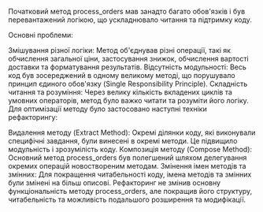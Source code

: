 Початковий метод process_orders мав занадто багато обов'язків і був перевантажений логікою, що ускладнювало читання та підтримку коду.

Основні проблеми:

Змішування різної логіки: Метод об'єднував різні операції, такі як обчислення загальної ціни, застосування знижок, обчислення вартості доставки та форматування результатів.
Відсутність модульності: Весь код був зосереджений в одному великому методі, що порушувало принцип єдиного обов'язку (Single Responsibility Principle).
Складність читання та розуміння: Через велику кількість вкладених циклів та умовних операторів, метод було важко читати та розуміти його логіку.
Для оптимізації методу було застосовано наступні техніки рефакторингу:

Видалення методу (Extract Method): Окремі ділянки коду, які виконували специфічні завдання, були винесені в окремі методи. Це підвищило модульність і зрозумілість коду.
Композиція методу (Compose Method): Основний метод process_orders був полегшений шляхом делегування окремих операцій новоствореним методам.
Змінення імен методів та змінних: Для покращення читабельності коду, імена методів та змінних були змінені на більш описові.
Рефакторинг не змінив основну функціональність методу process_orders, але покращив його структуру, читабельність та можливість подальшого розширення та модифікації.